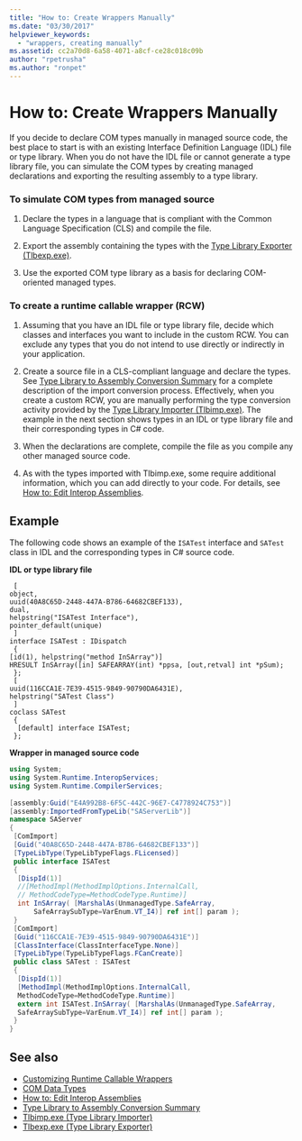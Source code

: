 ```yaml
---
title: "How to: Create Wrappers Manually"
ms.date: "03/30/2017"
helpviewer_keywords: 
  - "wrappers, creating manually"
ms.assetid: cc2a70d8-6a58-4071-a8cf-ce28c018c09b
author: "rpetrusha"
ms.author: "ronpet"
---
```

# How to: Create Wrappers Manually
If you decide to declare COM types manually in managed source code, the best place to start is with an existing Interface Definition Language (IDL) file or type library. When you do not have the IDL file or cannot generate a type library file, you can simulate the COM types by creating managed declarations and exporting the resulting assembly to a type library.  
  
### To simulate COM types from managed source  
  
1.  Declare the types in a language that is compliant with the Common Language Specification (CLS) and compile the file.  
  
2.  Export the assembly containing the types with the [Type Library Exporter (Tlbexp.exe)](../tools/tlbexp-exe-type-library-exporter.md).  
  
3.  Use the exported COM type library as a basis for declaring COM-oriented managed types.  
  
### To create a runtime callable wrapper (RCW)  
  
1.  Assuming that you have an IDL file or type library file, decide which classes and interfaces you want to include in the custom RCW. You can exclude any types that you do not intend to use directly or indirectly in your application.  
  
2.  Create a source file in a CLS-compliant language and declare the types. See [Type Library to Assembly Conversion Summary](https://msdn.microsoft.com/library/bf3f90c5-4770-4ab8-895c-3ba1055cc958(v=vs.100)) for a complete description of the import conversion process. Effectively, when you create a custom RCW, you are manually performing the type conversion activity provided by the [Type Library Importer (Tlbimp.exe)](../tools/tlbimp-exe-type-library-importer.md). The example in the next section shows types in an IDL or type library file and their corresponding types in C# code.  
  
3.  When the declarations are complete, compile the file as you compile any other managed source code.  
  
4.  As with the types imported with Tlbimp.exe, some require additional information, which you can add directly to your code. For details, see [How to: Edit Interop Assemblies](https://msdn.microsoft.com/library/16aacb20-2269-42bf-a812-b6a7df17e277(v=vs.100)).  
  
## Example  
 The following code shows an example of the `ISATest` interface and `SATest` class in IDL and the corresponding types in C# source code.  
  
 **IDL or type library file**  
  
```  
 [  
object,  
uuid(40A8C65D-2448-447A-B786-64682CBEF133),  
dual,  
helpstring("ISATest Interface"),  
pointer_default(unique)  
 ]  
interface ISATest : IDispatch  
 {  
[id(1), helpstring("method InSArray")]   
HRESULT InSArray([in] SAFEARRAY(int) *ppsa, [out,retval] int *pSum);  
 };  
 [  
uuid(116CCA1E-7E39-4515-9849-90790DA6431E),  
helpstring("SATest Class")  
 ]  
coclass SATest  
 {  
  [default] interface ISATest;  
 };  
```  
  
 **Wrapper in managed source code**  
  
```csharp  
using System;  
using System.Runtime.InteropServices;  
using System.Runtime.CompilerServices;  
  
[assembly:Guid("E4A992B8-6F5C-442C-96E7-C4778924C753")]  
[assembly:ImportedFromTypeLib("SAServerLib")]  
namespace SAServer  
{  
 [ComImport]  
 [Guid("40A8C65D-2448-447A-B786-64682CBEF133")]  
 [TypeLibType(TypeLibTypeFlags.FLicensed)]  
 public interface ISATest  
 {  
  [DispId(1)]  
  //[MethodImpl(MethodImplOptions.InternalCall,  
  // MethodCodeType=MethodCodeType.Runtime)]  
  int InSArray( [MarshalAs(UnmanagedType.SafeArray,  
      SafeArraySubType=VarEnum.VT_I4)] ref int[] param );  
 }   
 [ComImport]  
 [Guid("116CCA1E-7E39-4515-9849-90790DA6431E")]  
 [ClassInterface(ClassInterfaceType.None)]  
 [TypeLibType(TypeLibTypeFlags.FCanCreate)]  
 public class SATest : ISATest  
 {  
  [DispId(1)]  
  [MethodImpl(MethodImplOptions.InternalCall,   
  MethodCodeType=MethodCodeType.Runtime)]  
  extern int ISATest.InSArray( [MarshalAs(UnmanagedType.SafeArray,   
  SafeArraySubType=VarEnum.VT_I4)] ref int[] param );  
 }  
}  
```  
  
## See also
- [Customizing Runtime Callable Wrappers](https://msdn.microsoft.com/library/4652beaf-77d0-4f37-9687-ca193288c0be(v=vs.100))
- [COM Data Types](https://msdn.microsoft.com/library/f93ae35d-a416-4218-8700-c8218cc90061(v=vs.100))
- [How to: Edit Interop Assemblies](https://msdn.microsoft.com/library/16aacb20-2269-42bf-a812-b6a7df17e277(v=vs.100))
- [Type Library to Assembly Conversion Summary](https://msdn.microsoft.com/library/bf3f90c5-4770-4ab8-895c-3ba1055cc958(v=vs.100))
- [Tlbimp.exe (Type Library Importer)](../tools/tlbimp-exe-type-library-importer.md)
- [Tlbexp.exe (Type Library Exporter)](../tools/tlbexp-exe-type-library-exporter.md)
